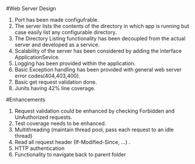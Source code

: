#Web Server Design
1. Port has been made configufrable.
2. The server lists the contents of the directory in which app is running but case easily list any configurable directory.
3. The Directory Listing functionality has been decoupled from the actual server and developed as a service.
4. Scalability of the server has been considered by adding the interface ApplicationSevice.
5. Logging has been provided within the application.
6. Basic Exception handling has been provided with general web server error codes(404,403,400).
7. Basic get request validation done.
8. Junits having 42% line coverage.

#Enhancements
1. Request validation could be enhanced by checking Forbidden and UnAuthorized requests.
2. Test coverage needs to be enhanced.
3. Multithreading (maintain thread pool, pass each request to an idle thread) 
4. Read all request header (If-Modified-Since, ...) .
5. HTTP authentication 
6. Functionality to navigate back to parent folder

